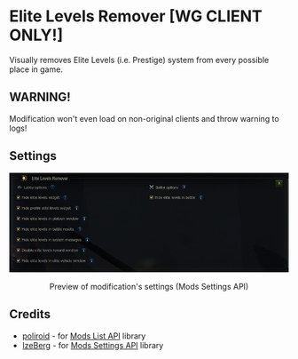 # Elite Levels Remover [WG CLIENT ONLY!]

Visually removes Elite Levels (i.e. Prestige) system from every possible place in game.

## WARNING!

Modification won't even load on non-original clients and throw warning to logs!

## Settings

<p align="center">
  <img src="./assets/settings.png" alt="Preview of modification's settings"/><br />
</p>
<p align="center">Preview of modification's settings (Mods Settings API)</p>

## Credits

- [poliroid](https://gitlab.com/poliroid) - for [Mods List API](https://gitlab.com/wot-public-mods/mods-list/) library 
- [IzeBerg](https://bitbucket.org/IzeBerg/) - for [Mods Settings API](https://bitbucket.org/IzeBerg/modssettingsapi/) library 
